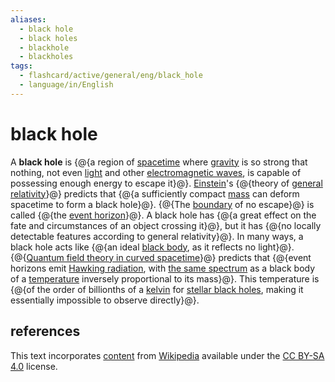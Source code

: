 ```yaml
---
aliases:
  - black hole
  - black holes
  - blackhole
  - blackholes
tags:
  - flashcard/active/general/eng/black_hole
  - language/in/English
---
```


# black hole

A __black hole__ is {@{a region of [spacetime](spacetime.md) where [gravity](gravity.md) is so strong that nothing, not even [light](light.md) and other [electromagnetic waves](electromagnetic%20radiation.md), is capable of possessing enough energy to escape it}@}. [Einstein](Albert%20Einstein.md)'s {@{theory of [general relativity](general%20relativity.md)}@} predicts that {@{a sufficiently compact [mass](mass.md) can deform spacetime to form a black hole}@}. {@{The [boundary](boundary%20(topology).md) of no escape}@} is called {@{the [event horizon](event%20horizon.md)}@}. A black hole has {@{a great effect on the fate and circumstances of an object crossing it}@}, but it has {@{no locally detectable features according to general relativity}@}. In many ways, a black hole acts like {@{an ideal [black body](black%20body.md), as it reflects no light}@}. {@{[Quantum field theory in curved spacetime](quantum%20field%20theory%20in%20curved%20spacetime.md)}@} predicts that {@{event horizons emit [Hawking radiation](hawking%20radiation.md), with [the same spectrum](thermal%20radiation.md) as a black body of a [temperature](temperature.md) inversely proportional to its mass}@}. This temperature is {@{of the order of billionths of a [kelvin](Kelvin.md) for [stellar black holes](stellar%20black%20hole.md), making it essentially impossible to observe directly}@}. <!--SR:!2027-06-19,790,330!2029-06-30,1394,350!2025-11-20,320,290!2027-05-08,764,330!2026-10-07,601,330!2028-08-26,1153,350!2027-03-06,707,330!2026-03-02,427,310!2025-12-18,331,290!2026-09-17,536,310!2027-08-21,849,330-->

## references

This text incorporates [content](https://en.wikipedia.org/wiki/black_hole) from [Wikipedia](Wikipedia.md) available under the [CC BY-SA 4.0](https://creativecommons.org/licenses/by-sa/4.0/) license.
